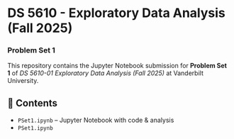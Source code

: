 # DS 5610 - Exploratory Data Analysis (Fall 2025)  
### Problem Set 1  

This repository contains the Jupyter Notebook submission for **Problem Set 1** of *DS 5610-01 Exploratory Data Analysis (Fall 2025)* at Vanderbilt University.  

## 📂 Contents  
- `PSet1.ipynb` – Jupyter Notebook with code & analysis
- `PSet1.ipynb`
